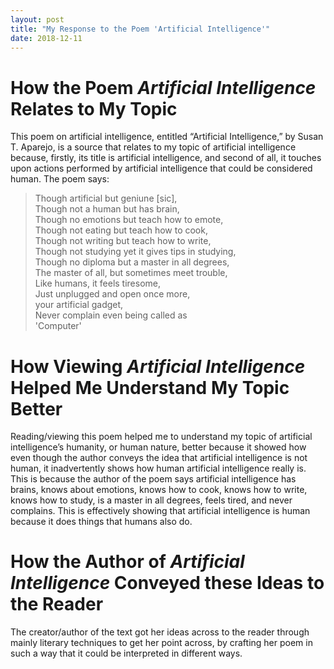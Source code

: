 ```yaml
---
layout: post
title: "My Response to the Poem 'Artificial Intelligence'"
date: 2018-12-11
---
```


# How the Poem *Artificial Intelligence* Relates to My Topic

This poem on artificial intelligence, entitled “Artificial Intelligence,” by Susan T. Aparejo, is a source that relates to my topic of artificial intelligence because, firstly, its title is artificial intelligence, and second of all, it touches upon actions performed by artificial intelligence that could be considered human.
The poem says:
> Though artificial but geniune [sic], <br>
> Though not a human but has brain, <br>
> Though no emotions but teach how to emote, <br>
> Though not eating but teach how to cook, <br>
> Though not writing but teach how to write, <br>
> Though not studying yet it gives tips in studying, <br>
> Though no diploma but a master in all degrees, <br>
> The master of all, but sometimes meet trouble, <br>
> Like humans, it feels tiresome, <br>
> Just unplugged and open once more, <br>
> your artificial gadget, <br>
> Never complain even being called as <br>
> 'Computer'

# How Viewing *Artificial Intelligence* Helped Me Understand My Topic Better

Reading/viewing this poem helped me to understand my topic of artificial intelligence’s humanity, or human nature, better because it showed how even though the author conveys the idea that artificial intelligence is not human, it inadvertently shows how human artificial intelligence really is.
This is because the author of the poem says artificial intelligence has brains, knows about emotions, knows how to cook, knows how to write, knows how to study, is a master in all degrees, feels tired, and never complains.
This is effectively showing that artificial intelligence is human because it does things that humans also do.

# How the Author of *Artificial Intelligence* Conveyed these Ideas to the Reader

The creator/author of the text got her ideas across to the reader through mainly literary techniques to get her point across, by crafting her poem in such a way that it could be interpreted in different ways.
